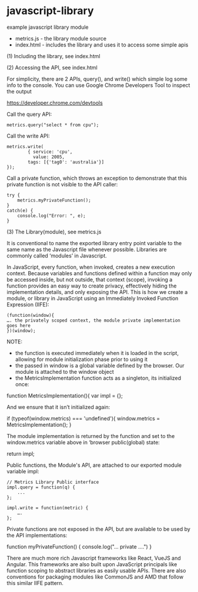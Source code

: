 # javascript-library
example javascript library module

* metrics.js  - the library module source
* index.html - includes the library and uses it to access some simple apis 

(1) Including the library, see index.html

<script src='metrics.js'></script>

(2) Accessing the API, see index.html

For simplicity, there are 2 APIs, query(), and write() which simple log some info to the console. You can use Google Chrome Developers Tool to inspect the output

https://developer.chrome.com/devtools

Call the query API:

	metrics.query("select * from cpu");
	
Call the write API:

	metrics.write(
			{ service: 'cpu', 
			  value: 2005, 
		  	tags: [{'tag0': 'australia'}]
	});

Call a private function, which throws an exception to demonstrate that this private function is not visible to the API caller:

	try {
		metrics.myPrivateFunction();
	}
	catch(e) {
		console.log("Error: ", e);
	}

(3) The Library(module), see metrics.js

It is conventional to name the exported library entry point variable to the same name as the Javascript file whenever possible. Libraries are commonly called ‘modules’ in Javascript.

In JavaScript, every function, when invoked, creates a new execution context. Because variables and functions defined within a function may only be accessed inside, but not outside, that context (scope), invoking a function provides an easy way to create privacy, effectively hiding the implementation details, and only exposing the API. This is how we create a module, or library in JavaScript using an Immediately Invoked Function Expression (IIFE):

````
(function(window){
…. the privately scoped context, the module private implementation goes here
})(window); 
````

NOTE:
* the function is executed immediately when it is loaded in the script, allowing for module initialization phase prior to using it 
* the passed in window is a global variable defined by the browser. Our module is attached to the window object
* the MetricsImplementation function acts as a singleton, its initialized once:

 function MetricsImplementation(){
    var impl = {};

And we ensure that it isn’t initialized again:

  if (typeof(window.metrics) === 'undefined'){
    window.metrics = MetricsImplementation();
  }

The module implementation is returned by the function and set to the window.metrics variable above in ‘browser public(global) state:

 return impl;

Public functions, the Module's API, are attached to our exported module variable impl:

    // Metrics Library Public interface 
    impl.query = function(q) {
		...
    };

    impl.write = function(metric) {
		….
    };

Private functions are not exposed in the API, but are available to be used by the API implementations:

 function myPrivateFunction() {
      console.log("... private ....")
    }

There are much more rich Javascript frameworks like React, VueJS and Angular. This frameworks are also built upon JavaScript principals like function scoping to abstract libraries as easily usable APIs. There are also conventions for packaging modules like CommonJS and AMD that follow this similar IIFE pattern.
